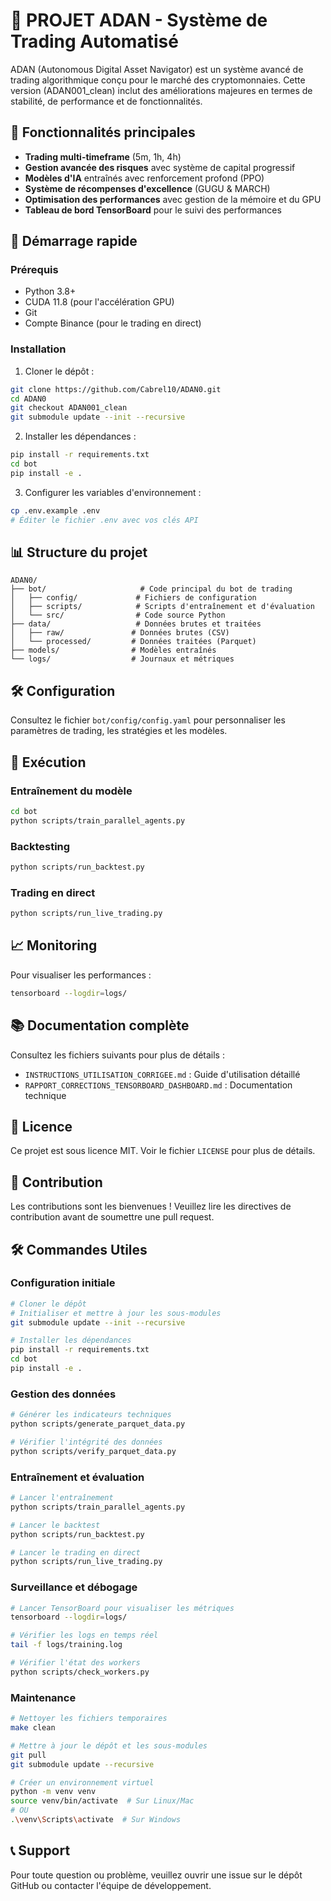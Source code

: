 # 🚀 PROJET ADAN - Système de Trading Automatisé

ADAN (Autonomous Digital Asset Navigator) est un système avancé de trading algorithmique conçu pour le marché des cryptomonnaies. Cette version (ADAN001_clean) inclut des améliorations majeures en termes de stabilité, de performance et de fonctionnalités.

## 🌟 Fonctionnalités principales

- **Trading multi-timeframe** (5m, 1h, 4h)
- **Gestion avancée des risques** avec système de capital progressif
- **Modèles d'IA** entraînés avec renforcement profond (PPO)
- **Système de récompenses d'excellence** (GUGU & MARCH)
- **Optimisation des performances** avec gestion de la mémoire et du GPU
- **Tableau de bord TensorBoard** pour le suivi des performances

## 🚀 Démarrage rapide

### Prérequis

- Python 3.8+
- CUDA 11.8 (pour l'accélération GPU)
- Git
- Compte Binance (pour le trading en direct)

### Installation

1. Cloner le dépôt :
```bash
git clone https://github.com/Cabrel10/ADAN0.git
cd ADAN0
git checkout ADAN001_clean
git submodule update --init --recursive
```

2. Installer les dépendances :
```bash
pip install -r requirements.txt
cd bot
pip install -e .
```

3. Configurer les variables d'environnement :
```bash
cp .env.example .env
# Éditer le fichier .env avec vos clés API
```

## 📊 Structure du projet

```
ADAN0/
├── bot/                     # Code principal du bot de trading
│   ├── config/             # Fichiers de configuration
│   ├── scripts/            # Scripts d'entraînement et d'évaluation
│   └── src/                # Code source Python
├── data/                   # Données brutes et traitées
│   ├── raw/               # Données brutes (CSV)
│   └── processed/         # Données traitées (Parquet)
├── models/                # Modèles entraînés
└── logs/                  # Journaux et métriques
```

## 🛠 Configuration

Consultez le fichier `bot/config/config.yaml` pour personnaliser les paramètres de trading, les stratégies et les modèles.

## 🚦 Exécution

### Entraînement du modèle
```bash
cd bot
python scripts/train_parallel_agents.py
```

### Backtesting
```bash
python scripts/run_backtest.py
```

### Trading en direct
```bash
python scripts/run_live_trading.py
```

## 📈 Monitoring

Pour visualiser les performances :
```bash
tensorboard --logdir=logs/
```

## 📚 Documentation complète

Consultez les fichiers suivants pour plus de détails :
- `INSTRUCTIONS_UTILISATION_CORRIGEE.md` : Guide d'utilisation détaillé
- `RAPPORT_CORRECTIONS_TENSORBOARD_DASHBOARD.md` : Documentation technique

## 📝 Licence

Ce projet est sous licence MIT. Voir le fichier `LICENSE` pour plus de détails.

## 👥 Contribution

Les contributions sont les bienvenues ! Veuillez lire les directives de contribution avant de soumettre une pull request.

## 🛠 Commandes Utiles

### Configuration initiale
```bash
# Cloner le dépôt
# Initialiser et mettre à jour les sous-modules
git submodule update --init --recursive

# Installer les dépendances
pip install -r requirements.txt
cd bot
pip install -e .
```

### Gestion des données
```bash
# Générer les indicateurs techniques
python scripts/generate_parquet_data.py

# Vérifier l'intégrité des données
python scripts/verify_parquet_data.py
```

### Entraînement et évaluation
```bash
# Lancer l'entraînement
python scripts/train_parallel_agents.py

# Lancer le backtest
python scripts/run_backtest.py

# Lancer le trading en direct
python scripts/run_live_trading.py
```

### Surveillance et débogage
```bash
# Lancer TensorBoard pour visualiser les métriques
tensorboard --logdir=logs/

# Vérifier les logs en temps réel
tail -f logs/training.log

# Vérifier l'état des workers
python scripts/check_workers.py
```

### Maintenance
```bash
# Nettoyer les fichiers temporaires
make clean

# Mettre à jour le dépôt et les sous-modules
git pull
git submodule update --recursive

# Créer un environnement virtuel
python -m venv venv
source venv/bin/activate  # Sur Linux/Mac
# OU
.\venv\Scripts\activate  # Sur Windows
```

## 📞 Support

Pour toute question ou problème, veuillez ouvrir une issue sur le dépôt GitHub ou contacter l'équipe de développement.
